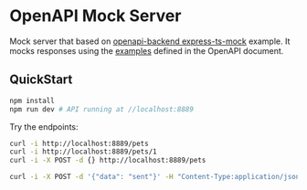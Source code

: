 # OpenAPI Mock Server

Mock server that based
on [openapi-backend express-ts-mock](https://github.com/anttiviljami/openapi-backend/tree/c34c97e53f94034dee2908f25f724b9e39cf4c0b/examples/express-ts-mock)
example. It mocks responses using the [examples](https://swagger.io/docs/specification/adding-examples/) defined in the
OpenAPI document.

## QuickStart

```bash
npm install
npm run dev # API running at //localhost:8889
```

Try the endpoints:

```bash
curl -i http://localhost:8889/pets
curl -i http://localhost:8889/pets/1
curl -i -X POST -d {} http://localhost:8889/pets

curl -i -X POST -d '{"data": "sent"}' -H "Content-Type:application/json" http://localhost:8889/pets
```
